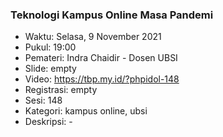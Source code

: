 
### Teknologi Kampus Online Masa Pandemi

- Waktu: Selasa, 9 November 2021
- Pukul: 19:00
- Pemateri: Indra Chaidir - Dosen UBSI
- Slide: empty
- Video: https://tbp.my.id/?phpidol-148
- Registrasi: empty
- Sesi: 148
- Kategori: kampus online, ubsi
- Deskripsi: -
          